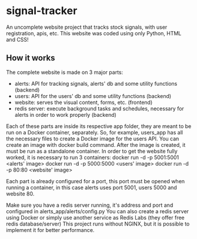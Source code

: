 # signal-tracker
An uncomplete website project that tracks stock signals, with user registration, apis, etc.
This website was coded using only Python, HTML and CSS!

## How it works
The complete website is made on 3 major parts:
- alerts: API for tracking signals, alerts' db and some utility functions (backend)
- users: API for the users' db and some utility functions (backend)
- website: serves the visual content, forms, etc. (frontend)
- redis server: execute background tasks and schedules, necessary for alerts in order to work properly (backend) 

Each of these parts are inside its respective app folder, they are meant to be run on a Docker container, separately.
So, for example, users_app has all the necessary files to create a Docker image for the users API. You can create an image with docker build command. After the image is created, it must be run as a standalone container. 
In order to get the website fully worked, it is necessary to run 3 containers:
docker run -d -p 5001:5001 <alerts' image>
docker run -d -p 5000:5000 <users' image>
docker run -d -p 80:80 <website' image>

Each part is already configured for a port, this port must be opened when running a container, in this case alerts uses port 5001, users 5000 and website 80.

Make sure you have a redis server running, it's address and port and configured in alerts_app/alerts/config.py
You can also create a redis server using Docker or simply use another service as Redis Labs (they offer free redis database/server)
This project runs without NGINX, but it is possible to implement it for better performance.
